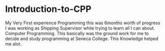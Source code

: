 # Introduction-to-CPP
My Very First experience Programming this was 6months worth of progress I was working as Shipping Supervisor while trying to learn all I can about. Computer Programming.
This basically was the ground work for me to decide and study programming at Seneca College. This Knowledge helped me alot.
